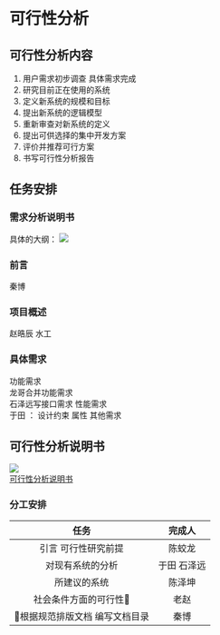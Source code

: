 # 可行性分析
## 可行性分析内容
1. 用户需求初步调查 
具体需求完成
2. 研究目前正在使用的系统
3. 定义新系统的规模和目标
4. 提出新系统的逻辑模型
5. 重新审查对新系统的定义
6. 提出可供选择的集中开发方案
7. 评价并推荐可行方案
8. 书写可行性分析报告

## 任务安排
### 需求分析说明书
具体的大纲：
![](https://camo.githubusercontent.com/59f13bcdb4ae6a34c80ce3f71bfeb0a877777cb7/68747470733a2f2f75706c6f61642d696d616765732e6a69616e7368752e696f2f75706c6f61645f696d616765732f343731343137382d303361643033633437396232656564302e706e673f696d6167654d6f6772322f6175746f2d6f7269656e742f7374726970253743696d61676556696577322f322f772f31323430)

### 前言
秦博
### 项目概述
赵晧辰 水工
### 具体需求
功能需求<br>
龙哥合并功能需求<br>
石泽远写接口需求 性能需求<br>
于田 ： 设计约束 属性 其他需求

## 可行性分析说明书
![](https://upload-images.jianshu.io/upload_images/4714178-5f16adc81ede4517.png?imageMogr2/auto-orient/strip%7CimageView2/2/w/1240)
<br>
[可行性分析说明书](https://wenku.baidu.com/view/29f96bc1aa00b52acfc7ca38.html)

### 分工安排
|任务|完成人|
|:----:|:----:|
|引言 可行性研究前提|陈蛟龙|
|对现有系统的分析|于田 石泽远|
|所建议的系统|陈泽坤|
|社会条件方面的可行性|老赵|
|根据规范排版文档 编写文档目录|秦博|